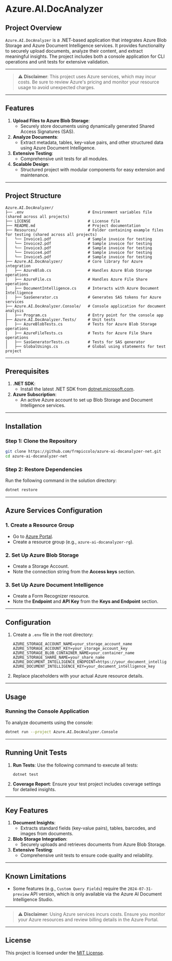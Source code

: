 # Azure.AI.DocAnalyzer

## Project Overview

`Azure.AI.DocAnalyzer` is a .NET-based application that integrates Azure Blob Storage and Azure Document Intelligence services. 
It provides functionality to securely upload documents, analyze their content, and extract meaningful insights. The project includes both a console application for CLI operations and unit tests for extensive validation.

---

> ⚠ **Disclaimer**: This project uses Azure services, which may incur costs. Be sure to review Azure's pricing and monitor your resource usage to avoid unexpected charges.

---

## Features

1. **Upload Files to Azure Blob Storage**:
   - Securely store documents using dynamically generated Shared Access Signatures (SAS).
2. **Analyze Documents**:
   - Extract metadata, tables, key-value pairs, and other structured data using Azure Document Intelligence.
3. **Extensive Testing**:
   - Comprehensive unit tests for all modules.
4. **Scalable Design**:
   - Structured project with modular components for easy extension and maintenance.

---

## Project Structure

```plaintext
Azure.AI.DocAnalyzer/
├── .env                            # Environment variables file (shared across all projects)
├── LICENSE                         # License file
├── README.md                       # Project documentation
├── Resources/                      # Folder containing example files for testing (shared across all projects)
│   └── Invoice1.pdf                # Sample invoice for testing
│   └── Invoice2.pdf                # Sample invoice for testing
│   └── Invoice3.pdf                # Sample invoice for testing
│   └── Invoice4.pdf                # Sample invoice for testing
│   └── Invoice5.pdf                # Sample invoice for testing
├── Azure.AI.DocAnalyzer/           # Core library for Azure integration
│   ├── AzureBlob.cs                # Handles Azure Blob Storage operations
│   ├── AzureFile.cs                # Handles Azure File Share operations
│   ├── DocumentIntelligence.cs     # Interacts with Azure Document Intelligence
│   ├── SasGenerator.cs             # Generates SAS tokens for Azure services
├── Azure.AI.DocAnalyzer.Console/   # Console application for document analysis
│   ├── Program.cs                  # Entry point for the console app
├── Azure.AI.DocAnalyzer.Tests/     # Unit tests
│   ├── AzureBlobTests.cs           # Tests for Azure Blob Storage operations
│   ├── AzureFileTests.cs           # Tests for Azure File Share operations
│   ├── SasGeneratorTests.cs        # Tests for SAS generator
│   ├── GlobalUsings.cs             # Global using statements for test project
```

---

## Prerequisites

1. **.NET SDK**:
   - Install the latest .NET SDK from [dotnet.microsoft.com](https://dotnet.microsoft.com/).
2. **Azure Subscription**:
   - An active Azure account to set up Blob Storage and Document Intelligence services.

---

## Installation

### Step 1: Clone the Repository
```bash
git clone https://github.com/frmpiccolo/azure-ai-docanalyzer-net.git
cd azure-ai-docanalyzer-net
```

### Step 2: Restore Dependencies
Run the following command in the solution directory:
```bash
dotnet restore
```

---

## Azure Services Configuration

### 1. Create a Resource Group
- Go to [Azure Portal](https://portal.azure.com/).
- Create a resource group (e.g., `azure-ai-docanalyzer-rg`).

### 2. Set Up Azure Blob Storage
- Create a Storage Account.
- Note the connection string from the **Access keys** section.

### 3. Set Up Azure Document Intelligence
- Create a Form Recognizer resource.
- Note the **Endpoint** and **API Key** from the **Keys and Endpoint** section.

---

## Configuration

1. Create a `.env` file in the root directory:
    ```plaintext
    AZURE_STORAGE_ACCOUNT_NAME=your_storage_account_name
    AZURE_STORAGE_ACCOUNT_KEY=your_storage_account_key
    AZURE_STORAGE_BLOB_CONTAINER_NAME=your_container_name
    AZURE_STORAGE_SHARE_NAME=your_share_name
    AZURE_DOCUMENT_INTELLIGENCE_ENDPOINT=https://your_document_intelligence_endpoint
    AZURE_DOCUMENT_INTELLIGENCE_KEY=your_document_intelligence_key
    ```

2. Replace placeholders with your actual Azure resource details.

---

## Usage

### Running the Console Application
To analyze documents using the console:
```bash
dotnet run --project Azure.AI.DocAnalyzer.Console
```

---

## Running Unit Tests

1. **Run Tests**:
   Use the following command to execute all tests:
   ```bash
   dotnet test
   ```

2. **Coverage Report**:
   Ensure your test project includes coverage settings for detailed insights.

---

## Key Features

1. **Document Insights**:
   - Extracts standard fields (key-value pairs), tables, barcodes, and images from documents.
2. **Blob Storage Integration**:
   - Securely uploads and retrieves documents from Azure Blob Storage.
3. **Extensive Testing**:
   - Comprehensive unit tests to ensure code quality and reliability.

---

## Known Limitations

- Some features (e.g., `Custom Query Fields`) require the `2024-07-31-preview` API version, which is only available via the Azure AI Document Intelligence Studio.

---

> ⚠ **Disclaimer**: Using Azure services incurs costs. Ensure you monitor your Azure resources and review billing details in the Azure Portal.

---

## License

This project is licensed under the [MIT License](LICENSE).
